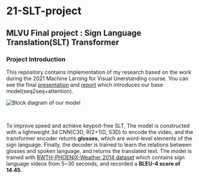 # 21-SLT-project

## MLVU Final project : Sign Language Translation(SLT) Transformer

### Project Introduction
This repository contains implementation of my research based on the work during the 2021 Machine Larning for Visual Unerstanding course. You can see the final [presentation](https://www.youtube.com/watch?v=WEfdDxsFOCc&list=PL0E_1UqNACXDaCMnwgiM75SKIpHf2mpif&index=7) and [report](http://vip.joonseok.net/courses/mlvu_2021_1/projects/team07.pdf) which introduces our base model(seq2seq+attention). <br>

![Block diagram of our model](https://github.com/Seunghoon-Yi/21-SLT-project/assets/57204784/4baab743-d4ef-4257-9c4c-960862775eff)

<br>

To improve speed and achieve keypoit-free SLT, The model is constructed with a lightweight 3d CNN(C3D, R(2+1)D, S3D) to encode the video, and the transformer encoder returns **glosses**, which are word-level elements of the sign language. Finally, the decoder is trained to learn the relations between glosses and spoken language, and returns the translated text. The model is trained with [RWTH-PHOENIX-Weather 2014 dataset](https://www-i6.informatik.rwth-aachen.de/~koller/RWTH-PHOENIX/) which contains sign language videos from 5~30 seconds, and recorded a **BLEU-4 score of 14.45**.
